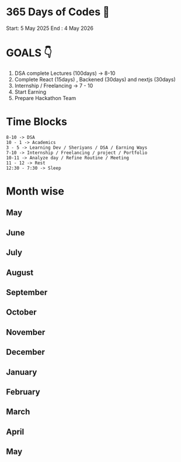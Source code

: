 # 365 Days of Codes 💪
Start: 5 May 2025
End : 4 May 2026

# GOALS 👇
1. DSA complete Lectures (100days) -> 8-10
2. Complete React (15days) , Backened (30days) and nextjs (30days)
3. Internship / Freelancing -> 7 - 10
4. Start Earning
5. Prepare Hackathon Team

# Time Blocks
    8-10 -> DSA
    10 - 1 -> Academics 
    3 - 5 -> Learning Dev / Sheriyans / DSA / Earning Ways
    7-10 -> Internship / Freelancing / project / Portfolio
    10-11 -> Analyze day / Refine Routine / Meeting
    11 - 12 -> Rest
    12:30 - 7:30 -> Sleep



# Month wise
## May
    
## June
## July
## August
## September
## October
## November
## December
## January
## February
## March
## April
## May

